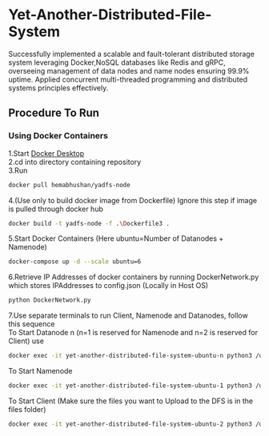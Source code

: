 # Yet-Another-Distributed-File-System
Successfully implemented a scalable and fault-tolerant distributed storage system leveraging Docker,NoSQL databases like Redis and gRPC, overseeing management of data nodes and name nodes ensuring 99.9\% uptime. Applied concurrent multi-threaded programming and distributed systems principles effectively.


## Procedure To Run

### Using Docker Containers

1.Start [Docker Desktop](https://www.docker.com/products/docker-desktop/) \
2.cd into directory containing repository \
3.Run 
```sh
docker pull hemabhushan/yadfs-node
```
4.(Use only to build docker image from Dockerfile)  Ignore this step if image is pulled through docker hub
```sh
docker build -t yadfs-node -f .\Dockerfile3 .
```
5.Start Docker Containers   (Here ubuntu=Number of Datanodes + Namenode)
```sh
docker-compose up -d --scale ubuntu=6
```
6.Retrieve IP Addresses of docker containers by running DockerNetwork.py which stores IPAddresses to config.json  (Locally in Host OS)
```sh
python DockerNetwork.py
```
7.Use separate terminals to run Client, Namenode and Datanodes, follow this sequence \
To Start Datanode n (n=1 is reserved for Namenode and n=2 is reserved for Client) use
```sh
docker exec -it yet-another-distributed-file-system-ubuntu-n python3 /usr/files/DataNode.py
```
To Start Namenode
```sh
docker exec -it yet-another-distributed-file-system-ubuntu-1 python3 /usr/files/NameNode.py
```
To Start Client (Make sure the files you want to Upload to the DFS is in the files folder)
```sh
docker exec -it yet-another-distributed-file-system-ubuntu-2 python3 /usr/files/Client.py
```
